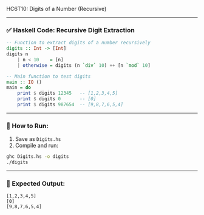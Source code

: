 HC6T10: Digits of a Number (Recursive)

---

### ✅ Haskell Code: Recursive Digit Extraction

```haskell
-- Function to extract digits of a number recursively
digits :: Int -> [Int]
digits n
    | n < 10    = [n]
    | otherwise = digits (n `div` 10) ++ [n `mod` 10]

-- Main function to test digits
main :: IO ()
main = do
    print $ digits 12345   -- [1,2,3,4,5]
    print $ digits 0       -- [0]
    print $ digits 987654  -- [9,8,7,6,5,4]
```

---

### 🏃 How to Run:

1. Save as `Digits.hs`
2. Compile and run:

```bash
ghc Digits.hs -o digits
./digits
```

---

### 🧾 Expected Output:

```
[1,2,3,4,5]
[0]
[9,8,7,6,5,4]
```
